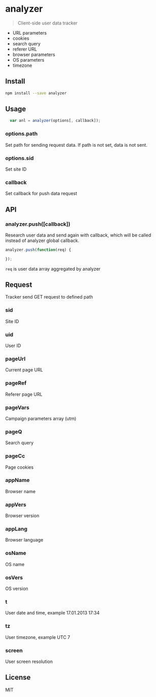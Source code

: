 # analyzer

  > Client-side user data tracker

  * URL parameters
  * cookies
  * search query
  * referer URL
  * browser parameters
  * OS parameters
  * timezone

## Install

```sh
npm install --save analyzer
```

## Usage

```js
  var anl = analyzer(options[, callback]);
```

### options.path

  Set path for sending request data.
  If path is not set, data is not sent.

### options.sid

  Set site ID

### callback

  Set callback for push data request

## API

### analyzer.push([callback])

  Research user data and send again with callback,
  which will be called instead of analyzer global callback.

```js
analyzer.push(function(req) {

});
```

  `req` is user data array aggregated by analyzer

## Request

  Tracker send GET request to defined path

### sid

  Site ID

### uid

  User ID

### pageUrl

  Current page URL

### pageRef

  Referer page URL

### pageVars

  Campaign parameters array (utm)

### pageQ

  Search query

### pageCc

  Page cookies

### appName

  Browser name

### appVers

  Browser version

### appLang

  Browser language

### osName

  OS name

### osVers

  OS version

### t

  User date and time, example 17.01.2013 17:34

### tz

  User timezone, example UTC 7

### screen

  User screen resolution

## License

  MIT
